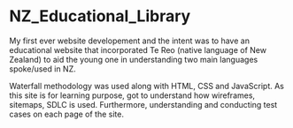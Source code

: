 # NZ_Educational_Library

My first ever website developement and the intent was to have an educational website that incorporated Te Reo (native language of New Zealand) to aid the young one in understanding two main languages spoke/used in NZ. 

Waterfall methodology was used along with HTML, CSS and JavaScript. As this site is for learning purpose, got to understand how wireframes, sitemaps, SDLC is used. Furthermore, understanding and conducting test cases on each page of the site.
